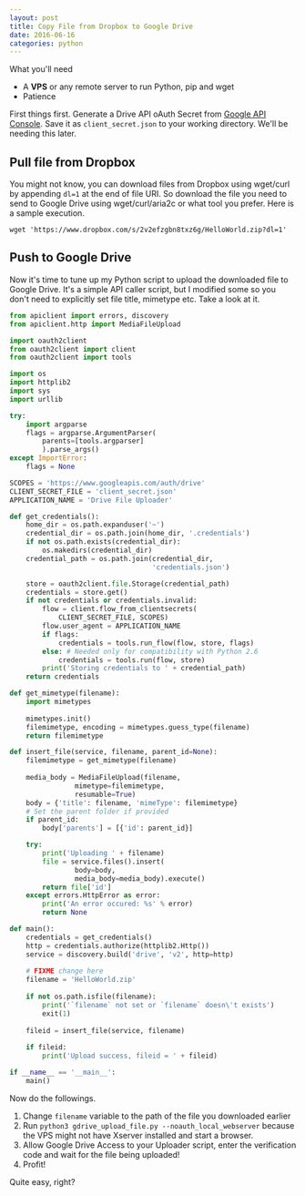 ```yaml
---
layout: post
title: Copy File from Dropbox to Google Drive
date: 2016-06-16
categories: python
---
```


What you'll need

* A __VPS__ or any remote server to run Python, pip and wget
* Patience

First things first. Generate a Drive API oAuth Secret from [Google API Console](https://console.developers.google.com). Save it as `client_secret.json` to your working directory. We'll be needing this later.

## Pull file from Dropbox

You might not know, you can download files from Dropbox using wget/curl by appending `dl=1` at the end of file URI. So download the file you need to send to Google Drive using wget/curl/aria2c or what tool you prefer. Here is a sample execution.

`wget 'https://www.dropbox.com/s/2v2efzgbn8txz6g/HelloWorld.zip?dl=1'`

## Push to Google Drive

Now it's time to tune up my Python script to upload the downloaded file to Google Drive. It's a simple API caller script, but I modified some so you don't need to explicitly set file title, mimetype etc. Take a look at it.

```python
from apiclient import errors, discovery
from apiclient.http import MediaFileUpload

import oauth2client
from oauth2client import client
from oauth2client import tools

import os
import httplib2
import sys
import urllib

try:
    import argparse
    flags = argparse.ArgumentParser(
        parents=[tools.argparser]
        ).parse_args()
except ImportError:
    flags = None

SCOPES = 'https://www.googleapis.com/auth/drive'
CLIENT_SECRET_FILE = 'client_secret.json'
APPLICATION_NAME = 'Drive File Uploader'

def get_credentials():
    home_dir = os.path.expanduser('~')
    credential_dir = os.path.join(home_dir, '.credentials')
    if not os.path.exists(credential_dir):
        os.makedirs(credential_dir)
    credential_path = os.path.join(credential_dir,
                                   'credentials.json')

    store = oauth2client.file.Storage(credential_path)
    credentials = store.get()
    if not credentials or credentials.invalid:
        flow = client.flow_from_clientsecrets(
            CLIENT_SECRET_FILE, SCOPES)
        flow.user_agent = APPLICATION_NAME
        if flags:
            credentials = tools.run_flow(flow, store, flags)
        else: # Needed only for compatibility with Python 2.6
            credentials = tools.run(flow, store)
        print('Storing credentials to ' + credential_path)
    return credentials

def get_mimetype(filename):
    import mimetypes
    
    mimetypes.init()
    filemimetype, encoding = mimetypes.guess_type(filename)
    return filemimetype

def insert_file(service, filename, parent_id=None):
    filemimetype = get_mimetype(filename)
    
    media_body = MediaFileUpload(filename,
                mimetype=filemimetype,
                resumable=True)
    body = {'title': filename, 'mimeType': filemimetype}
    # Set the parent folder if provided
    if parent_id:
        body['parents'] = [{'id': parent_id}]

    try:
        print('Uploading ' + filename)
        file = service.files().insert(
                body=body,
                media_body=media_body).execute()
        return file['id']
    except errors.HttpError as error:
        print('An error occured: %s' % error)
        return None

def main():
    credentials = get_credentials()
    http = credentials.authorize(httplib2.Http())
    service = discovery.build('drive', 'v2', http=http)
    
    # FIXME change here
    filename = 'HelloWorld.zip'
    
    if not os.path.isfile(filename):
        print('`filename` not set or `filename` doesn\'t exists')
        exit(1)
    
    fileid = insert_file(service, filename)
    
    if fileid:
        print('Upload success, fileid = ' + fileid)

if __name__ == '__main__':
    main()
```

Now do the followings.

1. Change `filename` variable to the path of the file you downloaded earlier
2. Run `python3 gdrive_upload_file.py --noauth_local_webserver` because the VPS might not have Xserver installed and start a browser.
3. Allow Google Drive Access to your Uploader script, enter the verification code and wait for the file being uploaded!
4. Profit!

Quite easy, right?
